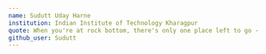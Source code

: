 ```yaml
---
name: Sudutt Uday Harne
institution: Indian Institute of Technology Kharagpur
quote: When you're at rock bottom, there's only one place left to go - up.
github_user: Sudutt
---
```

